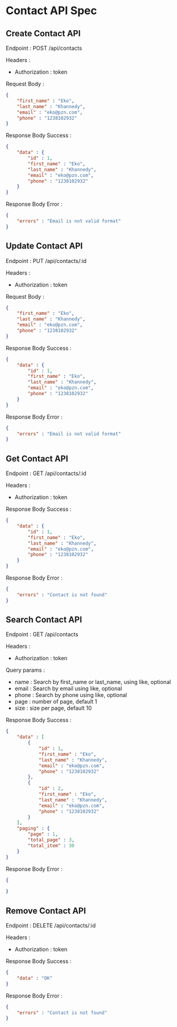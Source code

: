 # Contact API Spec

## Create Contact API

Endpoint : POST /api/contacts

Headers :
- Authorization : token

Request Body :

```json
{
    "first_name" : "Eko",
    "last_name" : "Khannedy",
    "email" : "eko@pzn.com",
    "phone" : "1238102932"
}
```

Response Body Success :

```json
{
    "data" : {
        "id" : 1,
        "first_name" : "Eko",
        "last_name" : "Khannedy",
        "email" : "eko@pzn.com",
        "phone" : "1238102932"
    }
}
```

Response Body Error :

```json
{
    "errors" : "Email is not valid format"
}
```

## Update Contact API

Endpoint : PUT /api/contacts/:id

Headers :
- Authorization : token

Request Body :

```json
{
    "first_name" : "Eko",
    "last_name" : "Khannedy",
    "email" : "eko@pzn.com",
    "phone" : "1238102932"
}
```

Response Body Success :

```json
{
    "data" : {
        "id" : 1,
        "first_name" : "Eko",
        "last_name" : "Khannedy",
        "email" : "eko@pzn.com",
        "phone" : "1238102932"
    }
}
```

Response Body Error :

```json
{
    "errors" : "Email is not valid format"
}
```

## Get Contact API

Endpoint : GET /api/contacts/:id

Headers :
- Authorization : token

Response Body Success :

```json
{
    "data" : {
        "id" : 1,
        "first_name" : "Eko",
        "last_name" : "Khannedy",
        "email" : "eko@pzn.com",
        "phone" : "1238102932"
    }
}
```

Response Body Error :

```json
{
    "errors" : "Contact is not found"
}
```

## Search Contact API

Endpoint : GET /api/contacts

Headers :
- Authorization : token

Query params :
- name : Search by first_name or last_name, using like, optional
- email : Search by email using like, optional
- phone : Search by phone using like, optional
- page : number of page, default 1
- size : size per page, default 10

Response Body Success :

```json
{
    "data" : [
        {
            "id" : 1,
            "first_name" : "Eko",
            "last_name" : "Khannedy",
            "email" : "eko@pzn.com",
            "phone" : "1238102932"
        },
        {
            "id" : 2,
            "first_name" : "Eko",
            "last_name" : "Khannedy",
            "email" : "eko@pzn.com",
            "phone" : "1238102932"
        }
    ],
    "paging" : {
        "page" : 1,
        "total_page" : 3,
        "total_item" : 30
    }
}
```

Response Body Error :

```json
{
    
}
```

## Remove Contact API

Endpoint : DELETE /api/contacts/:id

Headers :
- Authorization : token

Response Body Success :

```json
{
    "data" : "OK"
}
```

Response Body Error :

```json
{
    "errors" : "Contact is not found"
}
```